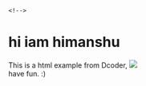 

<!DOCTYPE html>
<html>

<body>

    <!-->

  <h1>
      hi iam himanshu
  </h1>

  <div class="dcoder">
    This is a html example from Dcoder,
    <img src="https://images.app.goo.gl/p5J1f27T55kVjvkd8.jpg">
        <br>
        have fun. :)
    </div>

</body>
</html>
